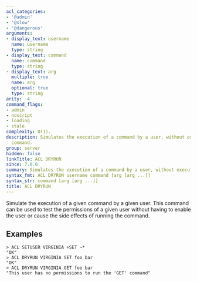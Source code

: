```yaml
---
acl_categories:
- '@admin'
- '@slow'
- '@dangerous'
arguments:
- display_text: username
  name: username
  type: string
- display_text: command
  name: command
  type: string
- display_text: arg
  multiple: true
  name: arg
  optional: true
  type: string
arity: -4
command_flags:
- admin
- noscript
- loading
- stale
complexity: O(1).
description: Simulates the execution of a command by a user, without executing the
  command.
group: server
hidden: false
linkTitle: ACL DRYRUN
since: 7.0.0
summary: Simulates the execution of a command by a user, without executing the command.
syntax_fmt: ACL DRYRUN username command [arg [arg ...]]
syntax_str: command [arg [arg ...]]
title: ACL DRYRUN
---
```

Simulate the execution of a given command by a given user.
This command can be used to test the permissions of a given user without having to enable the user or cause the side effects of running the command.

## Examples

```
> ACL SETUSER VIRGINIA +SET ~*
"OK"
> ACL DRYRUN VIRGINIA SET foo bar
"OK"
> ACL DRYRUN VIRGINIA GET foo bar
"This user has no permissions to run the 'GET' command"
```

